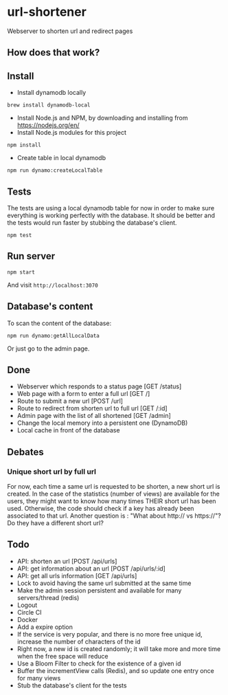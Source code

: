 # url-shortener
Webserver to shorten url and redirect pages

## How does that work?

## Install
- Install dynamodb locally
```
brew install dynamodb-local
```
- Install Node.js and NPM, by downloading and installing from https://nodejs.org/en/
- Install Node.js modules for this project
```
npm install
```
- Create table in local dynamodb
```
npm run dynamo:createLocalTable
```

## Tests
The tests are using a local dynamodb table for now in order to make sure everything is working perfectly with the database.
It should be better and the tests would run faster by stubbing the database's client.
```
npm test
```

## Run server
```
npm start
```
And visit `http://localhost:3070`

## Database's content
To scan the content of the database:
```
npm run dynamo:getAllLocalData
```
Or just go to the admin page.

## Done
+ Webserver which responds to a status page [GET /status]
+ Web page with a form to enter a full url [GET /]
+ Route to submit a new url [POST /url]
+ Route to redirect from shorten url to full url [GET /:id]
+ Admin page with the list of all shortened [GET /admin]
+ Change the local memory into a persistent one (DynamoDB)
+ Local cache in front of the database

## Debates
### Unique short url by full url
For now, each time a same url is requested to be shorten, a new short url is created.
In the case of the statistics (number of views) are available for the users, they might want to know how many times THEIR short url has been used.
Otherwise, the code should check if a key has already been associated to that url.
Another question is : "What about http:// vs https://"? Do they have a different short url?

## Todo
- API: shorten an url [POST /api/urls]
- API: get information about an url [POST /api/urls/:id]
- API: get all urls information [GET /api/urls]
- Lock to avoid having the same url submitted at the same time
- Make the admin session persistent and available for many servers/thread (redis)
- Logout
- Circle CI
- Docker
- Add a expire option
- If the service is very popular, and there is no more free unique id, increase the number of characters of the id
- Right now, a new id is created randomly; it will take more and more time when the free space will reduce
- Use a Bloom Filter to check for the existence of a given id
- Buffer the incrementView calls (Redis), and so update one entry once for many views
- Stub the database's client for the tests
